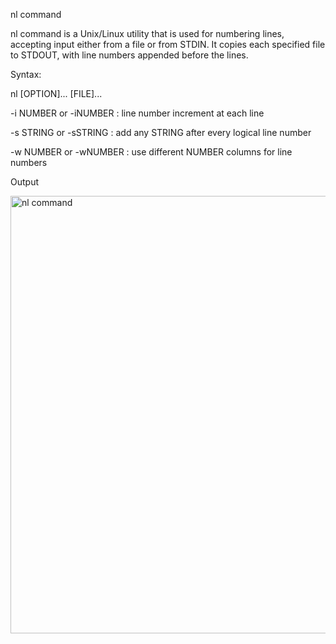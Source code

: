nl command

nl command is a Unix/Linux utility that is used for numbering lines, accepting input either from a file or from STDIN. 
It copies each specified file to STDOUT, with line numbers appended before the lines. 

Syntax:

nl [OPTION]... [FILE]...

-i NUMBER or -iNUMBER : line number increment at each line

-s STRING or -sSTRING : add any STRING after every logical line number

-w NUMBER or -wNUMBER : use different NUMBER columns for line numbers

Output

<img width="700" alt="nl command" src="https://user-images.githubusercontent.com/92944722/159274275-056a9497-586b-4776-9737-2ec9c9388189.png">
